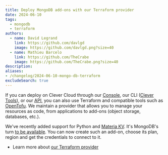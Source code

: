```yaml
---
title: Deploy MongoDB add-ons with our Terraform provider
date: 2024-06-10
tags:
  - mongodb
  - terraform
authors:
  - name: David Legrand
    link: https://github.com/davlgd
    image: https://github.com/davlgd.png?size=40
  - name: Mathieu Barcelo
    link: https://github.com/TheCrabe
    image: https://github.com/TheCrabe.png?size=40
description:
aliases:
- /changelog/2024-06-10-mongo-db-terraform
excludeSearch: true
---
```


If you can deploy on Clever Cloud through our [Console](https://console.clever-cloud.com), our CLI ([Clever Tools](https://github.com/CleverCloud/clever-tools)), or our [API](/developers/api/), you can also use Terraform and compatible tools such as [OpenTofu](https://opentofu.org/). We maintain a provider that allows you to manage your resources as code, from applications to add-ons (object storage, databases, etc.).

We've recently added support for Python and [Materia KV](/developers/doc/addons/materia-kv/). It's MongoDB's turn [to be available](https://registry.terraform.io/providers/CleverCloud/clevercloud/latest/docs/resources/mongodb). You can now create such an add-on, choose its plan, region and get the credentials to connect to it.

* Learn more about [our Terraform provider](https://registry.terraform.io/providers/CleverCloud/clevercloud/latest/docs)
